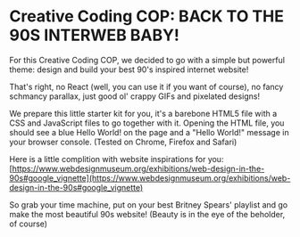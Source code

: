 # Creative Coding COP: BACK TO THE 90S INTERWEB BABY!

For this Creative Coding COP, we decided to go with a simple but powerful theme: design and build your best 90's inspired internet website!

That's right, no React (well, you can use it if you want of course), no fancy schmancy parallax, just good ol' crappy GIFs and pixelated designs!

We prepare this little starter kit for you, it's a barebone HTML5 file with a CSS and JavaScript files to go together with it.
Opening the HTML file, you should see a blue Hello World! on the page and a "Hello World!" message in your browser console. (Tested on Chrome, Firefox and Safari)

Here is a little complition with website inspirations for you: [https://www.webdesignmuseum.org/exhibitions/web-design-in-the-90s#google_vignette](https://www.webdesignmuseum.org/exhibitions/web-design-in-the-90s#google_vignette)


So grab your time machine, put on your best Britney Spears' playlist and go make the most beautiful 90s website! (Beauty is in the eye of the beholder, of course)
